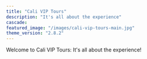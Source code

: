 ```yaml
---
title: "Cali VIP Tours"
description: "It's all about the experience"
cascade:
featured_image: "/images/cali-vip-tours-main.jpg"
theme_version: "2.8.2"
---
```


Welcome to Cali VIP Tours: It's all about the experience!
